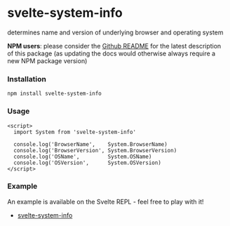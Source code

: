 # svelte-system-info #

 determines name and version of underlying browser and operating system

**NPM users**: please consider the [Github README](https://github.com/rozek/svelte-system-info/blob/main/README.md) for the latest description of this package (as updating the docs would otherwise always require a new NPM package version)

### Installation ###

```
npm install svelte-system-info
```

### Usage ###

```
<script>
  import System from 'svelte-system-info'

  console.log('BrowserName',    System.BrowserName)
  console.log('BrowserVersion', System.BrowserVersion)
  console.log('OSName',         System.OSName)
  console.log('OSVersion',      System.OSVersion)
</script>
```

### Example ###

An example is available on the Svelte REPL - feel free to play with it!

* [svelte-system-info]()
